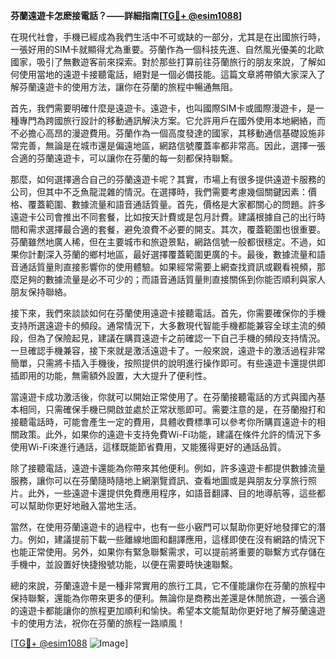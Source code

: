 **芬蘭遠遊卡怎麽接電話？——詳細指南[[TG💪+ @esim1088](https://t.me/s/esim1088)]**

在現代社會，手機已經成為我們生活中不可或缺的一部分，尤其是在出國旅行時，一張好用的SIM卡就顯得尤為重要。芬蘭作為一個科技先進、自然風光優美的北歐國家，吸引了無數遊客前來探索。對於那些打算前往芬蘭旅行的朋友來說，了解如何使用當地的遠遊卡接聽電話，絕對是一個必備技能。這篇文章將帶領大家深入了解芬蘭遠遊卡的使用方法，讓你在芬蘭的旅程中暢通無阻。

首先，我們需要明確什麼是遠遊卡。遠遊卡，也叫國際SIM卡或國際漫遊卡，是一種專門為跨國旅行設計的移動通訊解決方案。它允許用戶在國外使用本地網絡，而不必擔心高昂的漫遊費用。芬蘭作為一個高度發達的國家，其移動通信基礎設施非常完善，無論是在城市還是偏遠地區，網路信號覆蓋率都非常高。因此，選擇一張合適的芬蘭遠遊卡，可以讓你在芬蘭的每一刻都保持聯繫。

那麼，如何選擇適合自己的芬蘭遠遊卡呢？其實，市場上有很多提供遠遊卡服務的公司，但其中不乏魚龍混雜的情況。在選擇時，我們需要考慮幾個關鍵因素：價格、覆蓋範圍、數據流量和語音通話質量。首先，價格是大家都關心的問題。許多遠遊卡公司會推出不同套餐，比如按天計費或是包月計費。建議根據自己的出行時間和需求選擇最合適的套餐，避免浪費不必要的開支。其次，覆蓋範圍也很重要。芬蘭雖然地廣人稀，但在主要城市和旅遊景點，網路信號一般都很穩定。不過，如果你計劃深入芬蘭的鄉村地區，最好選擇覆蓋範圍更廣的卡。最後，數據流量和語音通話質量則直接影響你的使用體驗。如果經常需要上網查找資訊或觀看視頻，那麼足夠的數據流量是必不可少的；而語音通話質量則直接關係到你能否順利與家人朋友保持聯絡。

接下來，我們來談談如何在芬蘭使用遠遊卡接聽電話。首先，你需要確保你的手機支持所選遠遊卡的頻段。通常情況下，大多數現代智能手機都能兼容全球主流的頻段，但為了保險起見，建議在購買遠遊卡之前確認一下自己手機的頻段支持情況。一旦確認手機兼容，接下來就是激活遠遊卡了。一般來說，遠遊卡的激活過程非常簡單，只需將卡插入手機後，按照提供的說明進行操作即可。有些遠遊卡還提供即插即用的功能，無需額外設置，大大提升了便利性。

當遠遊卡成功激活後，你就可以開始正常使用了。在芬蘭接聽電話的方式與國內基本相同，只需確保手機已開啟並處於正常狀態即可。需要注意的是，在芬蘭撥打和接聽電話時，可能會產生一定的費用，具體收費標準可以參考你所購買遠遊卡的相關政策。此外，如果你的遠遊卡支持免費Wi-Fi功能，建議在條件允許的情況下多使用Wi-Fi來進行通話，這樣既能節省費用，又能獲得更好的通話品質。

除了接聽電話，遠遊卡還能為你帶來其他便利。例如，許多遠遊卡都提供數據流量服務，讓你可以在芬蘭隨時隨地上網瀏覽資訊、查看地圖或是與朋友分享旅行照片。此外，一些遠遊卡還提供免費應用程序，如語音翻譯、目的地導航等，這些都可以幫助你更好地融入當地生活。

當然，在使用芬蘭遠遊卡的過程中，也有一些小竅門可以幫助你更好地發揮它的潛力。例如，建議提前下載一些離線地圖和翻譯應用，這樣即使在沒有網路的情況下也能正常使用。另外，如果你有緊急聯繫需求，可以提前將重要的聯繫方式存儲在手機中，並設置好快捷撥號功能，以便在需要時快速聯繫。

總的來說，芬蘭遠遊卡是一種非常實用的旅行工具，它不僅能讓你在芬蘭的旅程中保持聯繫，還能為你帶來更多的便利。無論你是商務出差還是休閒旅遊，一張合適的遠遊卡都能讓你的旅程更加順利和愉快。希望本文能幫助你更好地了解芬蘭遠遊卡的使用方法，祝你在芬蘭的旅程一路順風！

[[TG💪+ @esim1088](https://t.me/s/esim1088) ![Image](https://i.postimg.cc/4NQfJmqS/Snipaste-2025-05-13-00-14-12.png)]